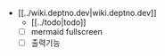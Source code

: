 - [[../wiki.deptno.dev|wiki.deptno.dev]]
  + [[../todo|todo]]
  - [ ] mermaid fullscreen
  - [ ] 출력기능
